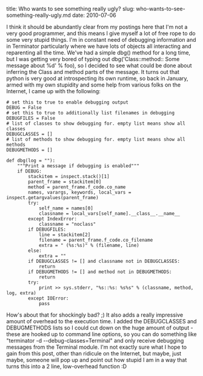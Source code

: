 title: Who wants to see something really ugly?
slug: who-wants-to-see-something-really-ugly.md
date: 2010-07-06


I think it should be abundantly clear from my postings here that I'm not a very good programmer, and this means I give myself a lot of free rope to do some very stupid things.
I'm in constant need of debugging information and in Terminator particularly where we have lots of objects all interacting and reparenting all the time. We've had a simple dbg() method for a long time, but I was getting very bored of typing out dbg('Class::method:: Some message about %d' % foo), so I decided to see what could be done about inferring the Class and method parts of the message.
It turns out that python is very good at introspecting its own runtime, so back in January, armed with my own stupidity and some help from various folks on the Internet, I came up with the following:

    # set this to true to enable debugging output
    DEBUG = False
    # set this to true to additionally list filenames in debugging
    DEBUGFILES = False
    # list of classes to show debugging for. empty list means show all classes
    DEBUGCLASSES = []
    # list of methods to show debugging for. empty list means show all methods
    DEBUGMETHODS = []

    def dbg(log = ""):
        """Print a message if debugging is enabled"""
        if DEBUG:
            stackitem = inspect.stack()[1]
            parent_frame = stackitem[0]
            method = parent_frame.f_code.co_name
            names, varargs, keywords, local_vars = inspect.getargvalues(parent_frame)
            try:
                self_name = names[0]
                classname = local_vars[self_name].__class__.__name__
            except IndexError:
                classname = "noclass"
            if DEBUGFILES:
                line = stackitem[2]
                filename = parent_frame.f_code.co_filename
                extra = " (%s:%s)" % (filename, line)
            else:
                extra = ""
            if DEBUGCLASSES != [] and classname not in DEBUGCLASSES:
                return
            if DEBUGMETHODS != [] and method not in DEBUGMETHODS:
                return
            try:
                print >> sys.stderr, "%s::%s: %s%s" % (classname, method, log, extra)
            except IOError:
                pass

How's about that for shockingly bad? ;)
It also adds a really impressive amount of overhead to the execution time.
I added the DEBUGCLASSES and DEBUGMETHODS lists so I could cut down on the huge amount of output - these are hooked up to command line options, so you can do something like "terminator -d --debug-classes=Terminal" and only receive debugging messages from the Terminal module.
I'm not exactly sure what I hope to gain from this post, other than ridicule on the Internet, but maybe, just maybe, someone will pop up and point out how stupid I am in a way that turns this into a 2 line, low-overhead function :D